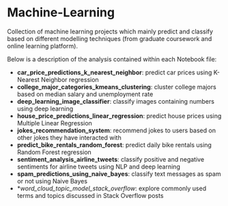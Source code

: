 # Machine-Learning
Collection of machine learning projects which mainly predict and classify based on different modelling techniques (from graduate coursework and online learning platform).

Below is a description of the analysis contained within each Notebook file:
- **car_price_predictions_k_nearest_neighbor**: predict car prices using K-Nearest Neighbor regression
- **college_major_categories_kmeans_clustering**: cluster college majors based on median salary and unemployment rate
- **deep_learning_image_classifier**: classify images containing numbers using deep learning
- **house_price_predictions_linear_regression**: predict house prices using Multiple Linear Regression
- **jokes_recommendation_system**: recommend jokes to users based on other jokes they have interacted with
- **predict_bike_rentals_random_forest**: predict daily bike rentals using Random Forest regression
- **sentiment_analysis_airline_tweets**: classify positive and negative sentiments for airline tweets using NLP and deep learning
- **spam_predictions_using_naive_bayes**: classify text messages as spam or not using Naive Bayes
- **word_cloud_topic_model_stack_overflow*: explore commonly used terms and topics discussed in Stack Overflow posts
